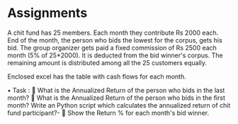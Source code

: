 # Assignments
A chit fund has 25 members. Each month they contribute Rs 2000 each. 
End of the month, the person who bids the lowest for the corpus, gets his bid. 
The group organizer gets paid a fixed commission of Rs 2500 each month (5% of 25*2000). It is deducted from the bid winner's corpus.  The remaining amount is distributed among all the 25 customers equally.

Enclosed excel has the table with cash flows for each month.
 
•	Task : 
	What is the Annualized Return of the person who bids in the last month? 
	What is the Annualized Return of the person who bids in the first month?
Write an Python script which calculates the annualized return of chit fund participant?- 
	 Show the Return % for each month's bid winner.

